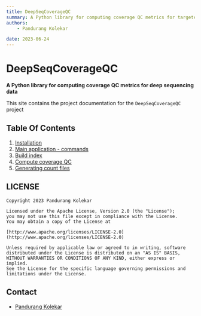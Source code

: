 ```yaml
---
title: DeepSeqCoverageQC
summary: A Python library for computing coverage QC metrics for targeted deep sequencing data.
authors:
    - Pandurang Kolekar

date: 2023-06-24
---
```


# DeepSeqCoverageQC

__A Python library for computing coverage QC metrics for deep sequencing data__


This site contains the project documentation for the
`DeepSeqCoverageQC` project

## Table Of Contents

1. [Installation](install.md)
2. [Main application - commands](main.md)
3. [Build index](buildIndex.md)
4. [Compute coverage QC](computeCoverage.md)
5. [Generating count files](generateCounts.md)

## LICENSE
```
Copyright 2023 Pandurang Kolekar

Licensed under the Apache License, Version 2.0 (the "License");
you may not use this file except in compliance with the License.
You may obtain a copy of the License at

[http://www.apache.org/licenses/LICENSE-2.0](http://www.apache.org/licenses/LICENSE-2.0)

Unless required by applicable law or agreed to in writing, software
distributed under the License is distributed on an "AS IS" BASIS,
WITHOUT WARRANTIES OR CONDITIONS OF ANY KIND, either express or implied.
See the License for the specific language governing permissions and
limitations under the License.
```
## Contact

- [Pandurang Kolekar](mailto:pandurang.kolekar@gmail.com)
